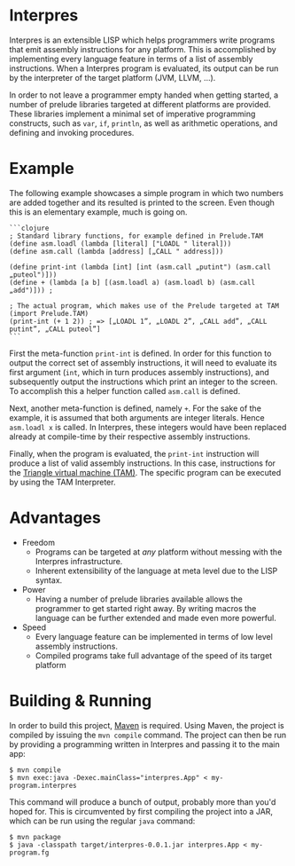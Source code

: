 # Interpres
Interpres is an extensible LISP which helps programmers write programs that emit assembly
instructions for any platform. This is accomplished by implementing every language feature in terms of a list
of assembly instructions. When a Interpres program is evaluated, its output can be run by the
interpreter of the target platform (JVM, LLVM, ...).

In order to not leave a programmer empty handed when getting started, a number of prelude
libraries targeted at different platforms are provided. These libraries implement a minimal set
of imperative programming constructs, such as `var`, `if`, `println`, as well as arithmetic
operations, and defining and invoking procedures.

# Example
The following example showcases a simple program in which two numbers are added together and
its resulted is printed to the screen. Even though this is an elementary example, much is
going on.

    ```clojure
    ; Standard library functions, for example defined in Prelude.TAM
    (define asm.loadl (lambda [literal] ["LOADL " literal]))
    (define asm.call (lambda [address] [„CALL " address]))

    (define print-int (lambda [int] [int (asm.call „putint") (asm.call „puteol")]))
    (define + (lambda [a b] [(asm.loadl a) (asm.loadl b) (asm.call „add")])) ; 

    ; The actual program, which makes use of the Prelude targeted at TAM
    (import Prelude.TAM)
    (print-int (+ 1 2)) ; => [„LOADL 1”, „LOADL 2”, „CALL add”, „CALL putint”, „CALL puteol”]
    ```

First the meta-function `print-int` is defined. In order for this function to output the correct
set of assembly instructions, it will need to evaluate its first argument (`int`, which in turn
produces assembly instructions), and subsequently output the instructions which print an integer to
the screen. To accomplish this a helper function called `asm.call` is defined.

Next, another meta-function is defined, namely `+`. For the sake of the example, it is assumed
that both arguments are integer literals. Hence `asm.loadl x` is called. In Interpres, these
integers would have been replaced already at compile-time by their respective assembly instructions.

Finally, when the program is evaluated, the `print-int` instruction will produce a list of valid
assembly instructions. In this case, instructions for the
[Triangle virtual machine (TAM)](http://www.dcs.gla.ac.uk/~daw/books/PLPJ/software.html).
The specific program can be executed by using the TAM Interpreter.

# Advantages

- Freedom
  - Programs can be targeted at *any* platform without messing with the Interpres infrastructure.
  - Inherent extensibility of the language at meta level due to the LISP syntax.
- Power
  - Having a number of prelude libraries available allows the programmer to get started right away.
    By writing macros the language can be further extended and made even more powerful.
- Speed
  - Every language feature can be implemented in terms of low level assembly instructions.
  - Compiled programs take full advantage of the speed of its target platform

# Building & Running
In order to build this project, [Maven](http://maven.apache.org) is required. Using Maven, the
project is compiled by issuing the `mvn compile` command. The project can then be run by
providing a programming written in Interpres and passing it to the main app:

    $ mvn compile
    $ mvn exec:java -Dexec.mainClass="interpres.App" < my-program.interpres

This command will produce a bunch of output, probably more than you'd hoped for. This is
circumvented by first compiling the project into a JAR, which can be run using the regular `java`
command:

    $ mvn package
    $ java -classpath target/interpres-0.0.1.jar interpres.App < my-program.fg

